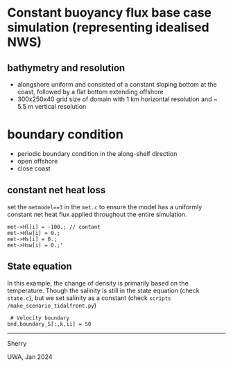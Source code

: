 #  Constant buoyancy flux base case simulation (representing idealised NWS)

## bathymetry and resolution
- alongshore uniform and consisted of a constant sloping bottom at the coast, followed by a flat bottom extending offshore
- 300x250x40 grid size of domain with 1 km horizontal resolution and ~ 5.5 m vertical resolution


# boundary condition
- periodic boundary condition in the along-shelf direction
- open offshore
- close coast 

## constant net heat loss

set the `metmodel==3` in the `met.c` to ensure the model has a uniformly constant net heat flux applied throughout the entire simulation. 

```
met->Hl[i] = -100.; // contant
met->Hlw[i] = 0.;
met->Hs[i] = 0.;
met->Hsw[i] = 0.;'
```
## State equation

In this example, the change of density is primarily based on the temperature. Though the salinity is still in the state equation (check `state.c`), but we set salinity as a constant (check `scripts
/make_scenario_tidalfront.py`)
```
 # Velocity boundary
bnd.boundary_S[:,k,ii] = S0
```

---
Sherry

UWA, Jan 2024
